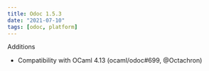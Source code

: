 ```yaml
---
title: Odoc 1.5.3
date: "2021-07-10"
tags: [odoc, platform]
---
```


Additions

- Compatibility with OCaml 4.13 (ocaml/odoc#699, @Octachron)
